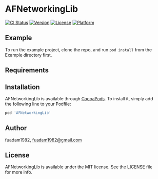 # AFNetworkingLib

[![CI Status](https://img.shields.io/travis/fuadam1982/AFNetworkingLib.svg?style=flat)](https://travis-ci.org/fuadam1982/AFNetworkingLib)
[![Version](https://img.shields.io/cocoapods/v/AFNetworkingLib.svg?style=flat)](https://cocoapods.org/pods/AFNetworkingLib)
[![License](https://img.shields.io/cocoapods/l/AFNetworkingLib.svg?style=flat)](https://cocoapods.org/pods/AFNetworkingLib)
[![Platform](https://img.shields.io/cocoapods/p/AFNetworkingLib.svg?style=flat)](https://cocoapods.org/pods/AFNetworkingLib)

## Example

To run the example project, clone the repo, and run `pod install` from the Example directory first.

## Requirements

## Installation

AFNetworkingLib is available through [CocoaPods](https://cocoapods.org). To install
it, simply add the following line to your Podfile:

```ruby
pod 'AFNetworkingLib'
```

## Author

fuadam1982, fuadam1982@gmail.com

## License

AFNetworkingLib is available under the MIT license. See the LICENSE file for more info.
